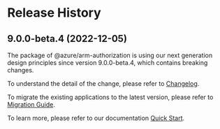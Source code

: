 # Release History
    
## 9.0.0-beta.4 (2022-12-05)

The package of @azure/arm-authorization is using our next generation design principles since version 9.0.0-beta.4, which contains breaking changes.

To understand the detail of the change, please refer to [Changelog](https://aka.ms/js-track2-changelog).

To migrate the existing applications to the latest version, please refer to [Migration Guide](https://aka.ms/js-track2-migration-guide).

To learn more, please refer to our documentation [Quick Start](https://aka.ms/js-track2-quickstart).
